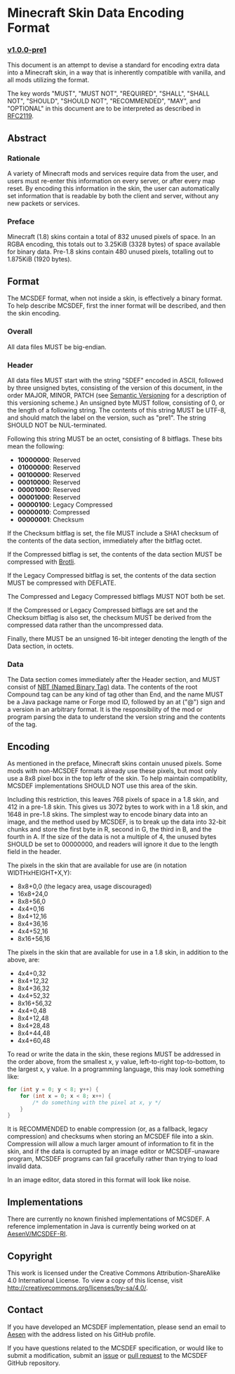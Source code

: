 # Minecraft Skin Data Encoding Format
### [v1.0.0-pre1](http://semver.org)
This document is an attempt to devise a standard for encoding extra data into a Minecraft skin, in a way that is inherently compatible with vanilla, and all mods utilizing the format.

   The key words "MUST", "MUST NOT", "REQUIRED", "SHALL", "SHALL NOT",
   "SHOULD", "SHOULD NOT", "RECOMMENDED", "MAY", and "OPTIONAL" in this
   document are to be interpreted as described in [RFC2119](https://tools.ietf.org/html/rfc2119).

## Abstract
### Rationale
A variety of Minecraft mods and services require data from the user, and users must re-enter this information on every server, or after every map reset. By encoding this information in the skin, the user can automatically set information that is readable by both the client and server, without any new packets or services.

### Preface
Minecraft (1.8) skins contain a total of 832 unused pixels of space. In an RGBA encoding, this totals out to 3.25KiB (3328 bytes) of space available for binary data. Pre-1.8 skins contain 480 unused pixels, totalling out to 1.875KiB (1920 bytes).

## Format
The MCSDEF format, when not inside a skin, is effectively a binary format. To help describe MCSDEF, first the inner format will be described, and then the skin encoding.
### Overall
All data files MUST be big-endian.
### Header
All data files MUST start with the string "SDEF" encoded in ASCII, followed by three unsigned bytes, consisting of the version of this document, in the order MAJOR, MINOR, PATCH (see [Semantic Versioning](http://semver.org/) for a description of this versioning scheme.) An unsigned byte MUST follow, consisting of 0, or the length of a following string. The contents of this string MUST be UTF-8, and should match the label on the version, such as "pre1". The string SHOULD NOT be NUL-terminated.

Following this string MUST be an octet, consisting of 8 bitflags. These bits mean the following:

 - **10000000**: Reserved
 - **01000000**: Reserved
 - **00100000**: Reserved
 - **00010000**: Reserved
 - **00001000**: Reserved
 - **00001000**: Reserved
 - **00000100**: Legacy Compressed
 - **00000010**: Compressed
 - **00000001**: Checksum

If the Checksum bitflag is set, the file MUST include a SHA1 checksum of the contents of the data section, immediately after the bitflag octet.

If the Compressed bitflag is set, the contents of the data section MUST be compressed with [Brotli](http://www.ietf.org/id/draft-alakuijala-brotli-04.txt).

If the Legacy Compressed bitflag is set, the contents of the data section MUST be compressed with DEFLATE.

The Compressed and Legacy Compressed bitflags MUST NOT both be set.

If the Compressed or Legacy Compressed bitflags are set and the Checksum bitflag is also set, the checksum MUST be derived from the compressed data rather than the uncompressed data.

Finally, there MUST be an unsigned 16-bit integer denoting the length of the Data section, in octets.

### Data
The Data section comes immediately after the Header section, and MUST consist of [NBT (Named Binary Tag)](http://wiki.vg/NBT) data.
The contents of the root Compound tag can be any kind of tag other than End, and the name MUST be a Java package name or Forge mod ID, followed by an at ("@") sign and a version in an arbitrary format. It is the responsibility of the mod or program parsing the data to understand the version string and the contents of the tag.

## Encoding
As mentioned in the preface, Minecraft skins contain unused pixels. Some mods with non-MCSDEF formats already use these pixels, but most only use a 8x8 pixel box in the top leftr of the skin. To help maintain compatiblity, MCSDEF implementations SHOULD NOT use this area of the skin.

Including this restriction, this leaves 768 pixels of space in a 1.8 skin, and 412 in a pre-1.8 skin. This gives us 3072 bytes to work with in a 1.8 skin, and 1648 in pre-1.8 skins.
The simplest way to encode binary data into an image, and the method used by MCSDEF, is to break up the data into 32-bit chunks and store the first byte in R, second in G, the third in B, and the fourth in A. If the size of the data is not a multiple of 4, the unused bytes SHOULD be set to 00000000, and readers will ignore it due to the length field in the header.

The pixels in the skin that are available for use are (in notation WIDTHxHEIGHT+X,Y):
 - 8x8+0,0 (the legacy area, usage discouraged)
 - 16x8+24,0
 - 8x8+56,0
 - 4x4+0,16
 - 8x4+12,16
 - 8x4+36,16
 - 4x4+52,16
 - 8x16+56,16
 
The pixels in the skin that are available for use in a 1.8 skin, in addition to the above, are:
 - 4x4+0,32
 - 8x4+12,32
 - 8x4+36,32
 - 4x4+52,32
 - 8x16+56,32
 - 4x4+0,48
 - 8x4+12,48
 - 8x4+28,48
 - 8x4+44,48
 - 4x4+60,48

To read or write the data in the skin, these regions MUST be addressed in the order above, from the smallest x, y value, left-to-right top-to-bottom, to the largest x, y value. In a programming language, this may look something like:

```java
for (int y = 0; y < 8; y++) {
	for (int x = 0; x < 8; x++) {
		/* do something with the pixel at x, y */
	}
}

```

It is RECOMMENDED to enable compression (or, as a fallback, legacy compression) and checksums when storing an MCSDEF file into a skin. Compression will allow a much larger amount of information to fit in the skin, and if the data is corrupted by an image editor or MCSDEF-unaware program, MCSDEF programs can fail gracefully rather than trying to load invalid data.

In an image editor, data stored in this format will look like noise.

## Implementations
There are currently no known finished implementations of MCSDEF. A reference implementation in Java is currently being worked on at [AesenV/MCSDEF-RI](https://github.com/AesenV/MCSDEF-RI).

## Copyright
This work is licensed under the Creative Commons Attribution-ShareAlike 4.0 International License.
To view a copy of this license, visit http://creativecommons.org/licenses/by-sa/4.0/.

## Contact
If you have developed an MCSDEF implementation, please send an email to [Aesen](https://github.com/AesenV) with the address listed on his GitHub profile.

If you have questions related to the MCSDEF specification, or would like to submit a modification, submit an [issue](https://github.com/AesenV/MCSDEF/issues) or [pull request](https://github.com/AesenV/MCSDEF/pulls) to the MCSDEF GitHub repository.
